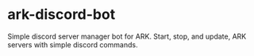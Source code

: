 # ark-discord-bot
 Simple discord server manager bot for ARK. Start, stop, and update, ARK servers with simple discord commands.

